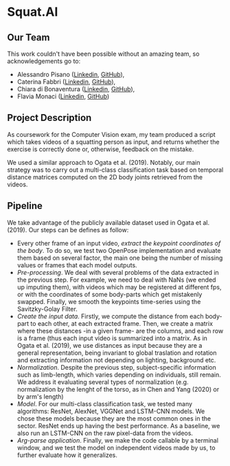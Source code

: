 # Squat.AI

## Our Team
This work couldn't have been possible without an amazing team, so acknowledgements go to: 
- Alessandro Pisano ([Linkedin](https://www.linkedin.com/in/alessandro-pisano-276048161/), [GitHub](https://github.com/alessandro-pisano)), 
- Caterina Fabbri ([Linkedin](https://www.linkedin.com/in/caterina-fabbri/), [GitHub](https://github.com/CaterinaFabbri)), 
- Chiara di Bonaventura ([Linkedin](https://www.linkedin.com/in/chiara-di-bonaventura/), [GitHub]()), 
- Flavia Monaci ([Linkedin](https://www.linkedin.com/in/flavia-monaci-76503319a/), [GitHub]())

## Project Description
As coursework for the Computer Vision exam, my team produced a script which takes videos of a squatting person as input, and returns whether the exercise is correctly done or, otherwise, feedback on the mistake.

We used a similar approach to Ogata et al. (2019). Notably, our main strategy was to carry out a multi-class classification task based on temporal distance matrices computed on the 2D body joints retrieved from the videos.

## Pipeline
We take advantage of the publicly available dataset used in Ogata et al. (2019).
Our steps can be defines as follow:
- Every other frame of an input video, *extract the keypoint coordinates of the body*. To do so, we test two OpenPose implementation and evaluate them based on several factor, the main one being the number of missing values or frames that each model outputs.
- *Pre-processing*. We deal with several problems of the data extracted in the previous step. For example, we need to deal with NaNs (we ended up imputing them), with videos which may be registered at different fps, or with the coordinates of some body-parts which get mistakenly swapped. Finally, we smooth the keypoints time-series using the Savitzky-Golay Filter.
- *Create the input data*. Firstly, we compute the distance from each body-part to each other, at each extracted frame. Then, we create a matrix where these distances -in a given frame- are the columns, and each row is a frame (thus each input video is summarized into a matrix. As in Ogata et al. (2019), we use distances as input because they are a general representation, being invariant to global traslation and rotation and extracting information not depending on lighting, background etc.
- *Normalization*. Despite the previous step, subject-specific information such as limb-length, which varies depending on individuals, still remain. We address it evaluating several types of normalization (e.g. normalization by the lenght of the torso, as in Chen and Yang (2020) or by arm's length)
- *Model*. For our multi-class classification task, we  tested many algorithms: ResNet, AlexNet, VGGNet and LSTM-CNN models. We chose these models because they are the most common ones in the sector. ResNet ends up having the best performance. As a baseline, we also run an LSTM-CNN on the raw pixel-data from the videos.
- *Arg-parse application*. Finally, we make the code callable by a terminal window, and we test the model on independent videos made by us, to further evaluate how it generalizes.

